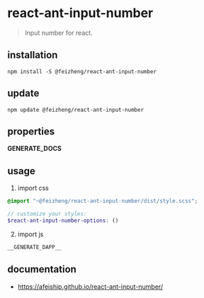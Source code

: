 # react-ant-input-number
> Input number for react.

## installation
```shell
npm install -S @feizheng/react-ant-input-number
```

## update
```shell
npm update @feizheng/react-ant-input-number
```

## properties
__GENERATE_DOCS__

## usage
1. import css
  ```scss
  @import "~@feizheng/react-ant-input-number/dist/style.scss";

  // customize your styles:
  $react-ant-input-number-options: ()
  ```
2. import js
  ```js
__GENERATE_DAPP__
  ```

## documentation
- https://afeiship.github.io/react-ant-input-number/
